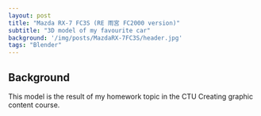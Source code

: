 ```yaml
---
layout: post
title: "Mazda RX-7 FC3S (RE 雨宮 FC2000 version)"
subtitle: "3D model of my favourite car"
background: '/img/posts/MazdaRX-7FC3S/header.jpg'
tags: "Blender"
---
```

## Background

This model is the result of my homework topic in the CTU Creating graphic content course.




